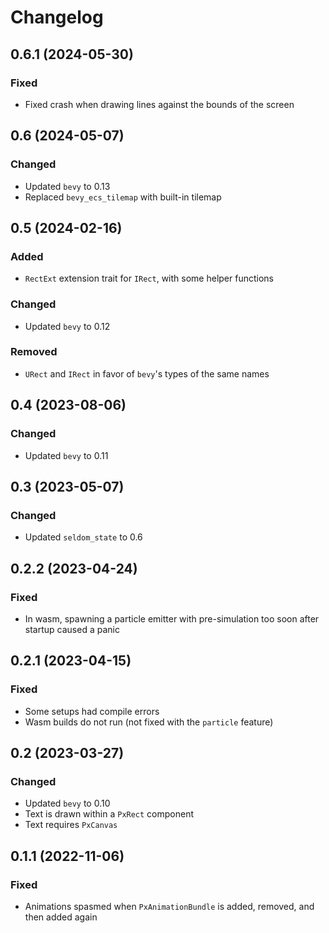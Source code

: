 # Changelog

## 0.6.1 (2024-05-30)

### Fixed

- Fixed crash when drawing lines against the bounds of the screen

## 0.6 (2024-05-07)

### Changed

- Updated `bevy` to 0.13
- Replaced `bevy_ecs_tilemap` with built-in tilemap

## 0.5 (2024-02-16)

### Added

- `RectExt` extension trait for `IRect`, with some helper functions

### Changed

- Updated `bevy` to 0.12

### Removed

- `URect` and `IRect` in favor of `bevy`'s types of the same names

## 0.4 (2023-08-06)

### Changed

- Updated `bevy` to 0.11

## 0.3 (2023-05-07)

### Changed

- Updated `seldom_state` to 0.6

## 0.2.2 (2023-04-24)

### Fixed

- In wasm, spawning a particle emitter with pre-simulation too soon after startup caused a panic

## 0.2.1 (2023-04-15)

### Fixed

- Some setups had compile errors
- Wasm builds do not run (not fixed with the `particle` feature)

## 0.2 (2023-03-27)

### Changed

- Updated `bevy` to 0.10
- Text is drawn within a `PxRect` component
- Text requires `PxCanvas`

## 0.1.1 (2022-11-06)

### Fixed

- Animations spasmed when `PxAnimationBundle` is added, removed, and then added again
